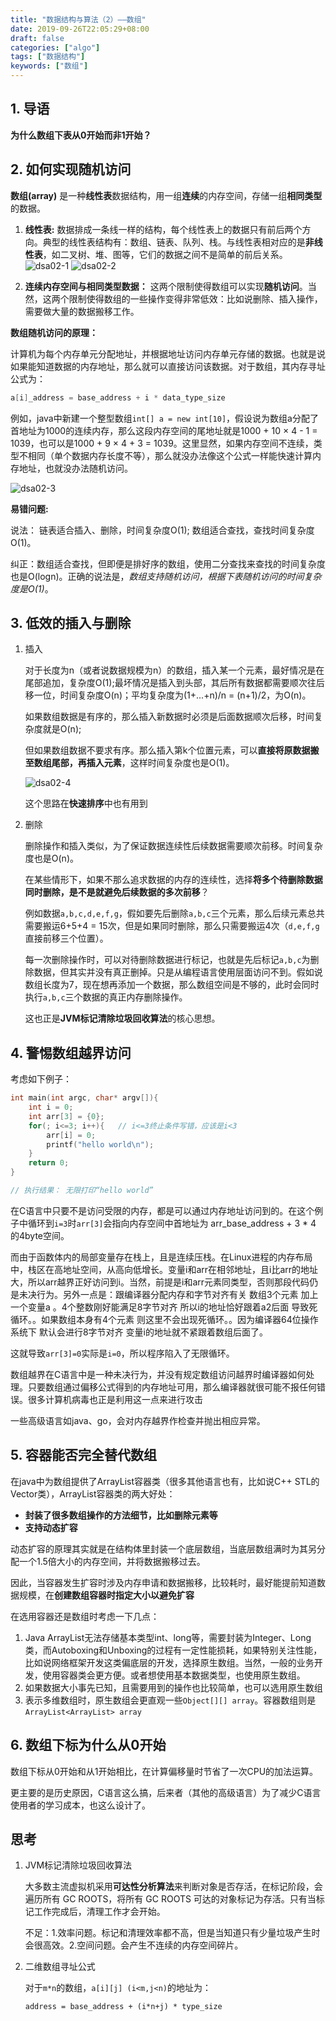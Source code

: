 ```yaml
---
title: "数据结构与算法（2）——数组"
date: 2019-09-26T22:05:29+08:00
draft: false
categories: ["algo"]
tags: ["数据结构"]
keywords: ["数组"]
---
```


## 1. 导语

**为什么数组下表从0开始而非1开始？**

## 2. 如何实现随机访问

**数组(array)** 是一种**线性表**数据结构，用一组**连续**的内存空间，存储一组**相同类型**的数据。

1. **线性表:** 数据排成一条线一样的结构，每个线性表上的数据只有前后两个方向。典型的线性表结构有：数组、链表、队列、栈。与线性表相对应的是**非线性表**，如二叉树、堆、图等，它们的数据之间不是简单的前后关系。
   ![dsa02-1](/images/dsa02-1.jpg)
   ![dsa02-2](/images/dsa02-2.jpg)

2. **连续内存空间与相同类型数据：** 这两个限制使得数组可以实现**随机访问**。当然，这两个限制使得数组的一些操作变得非常低效：比如说删除、插入操作，需要做大量的数据搬移工作。

**数组随机访问的原理：**

计算机为每个内存单元分配地址，并根据地址访问内存单元存储的数据。也就是说如果能知道数据的内存地址，那么就可以直接访问该数据。对于数组，其内存寻址公式为：

```go
a[i]_address = base_address + i * data_type_size
```

例如，java中新建一个整型数组`int[] a = new int[10]`，假设说为数组a分配了首地址为1000的连续内存，那么这段内存空间的尾地址就是1000 + 10 × 4 - 1 = 1039，也可以是1000 + 9 × 4 + 3 = 1039。这里显然，如果内存空间不连续，类型不相同（单个数据内存长度不等），那么就没办法像这个公式一样能快速计算内存地址，也就没办法随机访问。

![dsa02-3](/images/dsa02-3.jpg)

**易错问题:**

说法： 链表适合插入、删除，时间复杂度O(1); 数组适合查找，查找时间复杂度O(1)。

纠正：数组适合查找，但即便是排好序的数组，使用二分查找来查找的时间复杂度也是O(logn)。正确的说法是，*数组支持随机访问，根据下表随机访问的时间复杂度是O(1)*。

## 3. 低效的插入与删除

1. 插入

   对于长度为n（或者说数据规模为n）的数组，插入某一个元素，最好情况是在尾部追加，复杂度O(1);最坏情况是插入到头部，其后所有数据都需要顺次往后移一位，时间复杂度O(n)；平均复杂度为(1+...+n)/n = (n+1)/2，为O(n)。

   如果数组数据是有序的，那么插入新数据时必须是后面数据顺次后移，时间复杂度就是O(n);

   但如果数组数据不要求有序。那么插入第k个位置元素，可以**直接将原数据搬至数组尾部，再插入元素**，这样时间复杂度也是O(1)。

   ![dsa02-4](/images/dsa02-4.jpg)

   这个思路在**快速排序**中也有用到

2. 删除

   删除操作和插入类似，为了保证数据连续性后续数据需要顺次前移。时间复杂度也是O(n)。

   在某些情形下，如果不那么追求数据的内存的连续性，选择**将多个待删除数据同时删除，是不是就避免后续数据的多次前移**？

   例如数据`a,b,c,d,e,f,g`，假如要先后删除`a,b,c`三个元素，那么后续元素总共需要搬运6+5+4 = 15次，但是如果同时删除，那么只需要搬运4次（`d,e,f,g`直接前移三个位置）。

   每一次删除操作时，可以对待删除数据进行标记，也就是先后标记`a,b,c`为删除数据，但其实并没有真正删掉。只是从编程语言使用层面访问不到。假如说数组长度为7，现在想再添加一个数据，那么数组空间是不够的，此时会同时执行`a,b,c`三个数据的真正内存删除操作。

   这也正是**JVM标记清除垃圾回收算法**的核心思想。

## 4. 警惕数组越界访问

考虑如下例子：

```c
int main(int argc, char* argv[]){
    int i = 0;
    int arr[3] = {0};
    for(; i<=3; i++){   // i<=3终止条件写错，应该是i<3
        arr[i] = 0;
        printf("hello world\n");
    }
    return 0;
}

// 执行结果： 无限打印“hello world”
```

在C语言中只要不是访问受限的内存，都是可以通过内存地址访问到的。在这个例子中循环到`i=3`时`arr[3]`会指向内存空间中首地址为 arr_base_address + 3 * 4 的4byte空间。

而由于函数体内的局部变量存在栈上，且是连续压栈。在Linux进程的内存布局中，栈区在高地址空间，从高向低增长。变量i和arr在相邻地址，且i比arr的地址大，所以arr越界正好访问到i。当然，前提是i和arr元素同类型，否则那段代码仍是未决行为。另外一点是：跟编译器分配内存和字节对齐有关 数组3个元素 加上一个变量a 。4个整数刚好能满足8字节对齐 所以i的地址恰好跟着a2后面 导致死循环。。如果数组本身有4个元素 则这里不会出现死循环。。因为编译器64位操作系统下 默认会进行8字节对齐 变量i的地址就不紧跟着数组后面了。

这就导致`arr[3]=0`实际是`i=0`，所以程序陷入了无限循环。

数组越界在C语言中是一种未决行为，并没有规定数组访问越界时编译器如何处理。只要数组通过偏移公式得到的内存地址可用，那么编译器就很可能不报任何错误。很多计算机病毒也正是利用这一点来进行攻击

一些高级语言如java、go，会对内存越界作检查并抛出相应异常。

## 5. 容器能否完全替代数组

在java中为数组提供了ArrayList容器类（很多其他语言也有，比如说C++ STL的Vector类），ArrayList容器类的两大好处：

- **封装了很多数组操作的方法细节，比如删除元素等**
- **支持动态扩容**

动态扩容的原理其实就是在结构体里封装一个底层数组，当底层数组满时为其另分配一个1.5倍大小的内存空间，并将数据搬移过去。

因此，当容器发生扩容时涉及内存申请和数据搬移，比较耗时，最好能提前知道数据规模，在**创建数组容器时指定大小以避免扩容**

在选用容器还是数组时考虑一下几点：

1. Java ArrayList无法存储基本类型int、long等，需要封装为Integer、Long类，而Autoboxing和Unboxing的过程有一定性能损耗，如果特别关注性能，比如说网络框架开发这类偏底层的开发，选择原生数组。当然，一般的业务开发，使用容器类会更方便。或者想使用基本数据类型，也使用原生数组。
2. 如果数据大小事先已知，且需要用到的操作也比较简单，也可以选用原生数组
3. 表示多维数组时，原生数组会更直观一些`Object[][] array`。容器数组则是`ArrayList<ArrayList> array`

## 6. 数组下标为什么从0开始

数组下标从0开始和从1开始相比，在计算偏移量时节省了一次CPU的加法运算。

更主要的是历史原因，C语言这么搞，后来者（其他的高级语言）为了减少C语言使用者的学习成本，也这么设计了。

## 思考

1. JVM标记清除垃圾回收算法

    大多数主流虚拟机采用**可达性分析算法**来判断对象是否存活，在标记阶段，会遍历所有 GC ROOTS，将所有 GC ROOTS 可达的对象标记为存活。只有当标记工作完成后，清理工作才会开始。

    不足：1.效率问题。标记和清理效率都不高，但是当知道只有少量垃圾产生时会很高效。2.空间问题。会产生不连续的内存空间碎片。

2. 二维数组寻址公式

    对于`m*n`的数组，`a[i][j] (i<m,j<n)`的地址为：

    `address = base_address + (i*n+j) * type_size`
